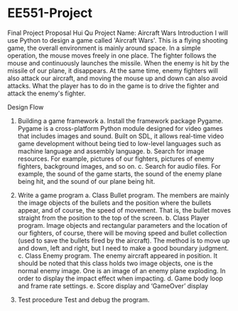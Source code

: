 # EE551-Project
Final Project Proposal
Hui Qu
Project Name: Aircraft Wars
Introduction
I will use Python to design a game called 'Aircraft Wars'. This is a flying shooting game, the overall environment is mainly around space. In a simple operation, the mouse moves freely in one place. The fighter follows the mouse and continuously launches the missile. When the enemy is hit by the missile of our plane, it disappears. At the same time, enemy fighters will also attack our aircraft, and moving the mouse up and down can also avoid attacks. What the player has to do in the game is to drive the fighter and attack the enemy's fighter.

Design Flow
1. Building a game framework
a. Install the framework package Pygame. Pygame is a cross-platform Python module designed for video games that includes images and sound. Built on SDL, it allows real-time video game development without being tied to low-level languages such as machine language and assembly language.
b. Search for image resources. For example, pictures of our fighters, pictures of enemy fighters, background images, and so on.
c. Search for audio files. For example, the sound of the game starts, the sound of the enemy plane being hit, and the sound of our plane being hit.

2. Write a game program
a. Class Bullet program. The members are mainly the image objects of the bullets and the position where the bullets appear, and of course, the speed of movement. That is, the bullet moves straight from the position to the top of the screen.
b. Class Player program. Image objects and rectangular parameters and the location of our fighters, of course, there will be moving speed and bullet collection (used to save the bullets fired by the aircraft). The method is to move up and down, left and right, but I need to make a good boundary judgment.
c. Class Enemy program. The enemy aircraft appeared in position. It should be noted that this class holds two image objects, one is the normal enemy image. One is an image of an enemy plane exploding. In order to display the impact effect when impacting.
d. Game body loop and frame rate settings.
e. Score display and ‘GameOver’ display

3. Test procedure
Test and debug the program.
